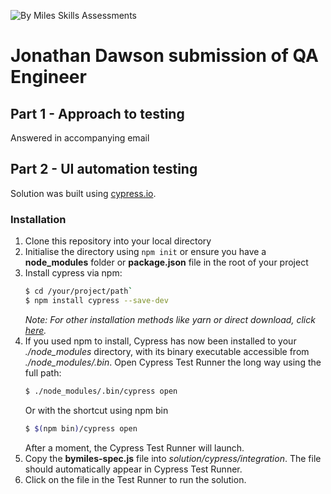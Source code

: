 ![By Miles Skills Assessments](https://images.bymiles.co.uk/images-by-miles/by-miles-logo-clear-350x160.png)

# Jonathan Dawson submission of QA Engineer 

## Part 1 - Approach to testing 

Answered in accompanying email 

## Part 2 - UI automation testing

Solution was built using [cypress.io](https://www.cypress.io/). 

### Installation

1. Clone this repository into your local directory
1. Initialise the directory using `npm init` or ensure you have a **node_modules** folder or **package.json** file in the root of your project
1. Install cypress via npm:
   ```sh
   $ cd /your/project/path`
   $ npm install cypress --save-dev
   ```
   *Note: For other installation methods like yarn or direct download, click [here](https://docs.cypress.io/guides/getting-started/installing-cypress.html#Installing).* 
1. If you used npm to install, Cypress has now been installed to your *./node_modules* directory, with its binary executable accessible from *./node_modules/.bin*.
   Open Cypress Test Runner the long way using the full path:
   ```sh
   $ ./node_modules/.bin/cypress open
   ```
   Or with the shortcut using npm bin
   ```sh
   $ $(npm bin)/cypress open
   ```
   After a moment, the Cypress Test Runner will launch.
1. Copy the **bymiles-spec.js** file into *solution/cypress/integration*. The file should automatically appear in Cypress Test Runner. 
1. Click on the file in the Test Runner to run the solution. 
